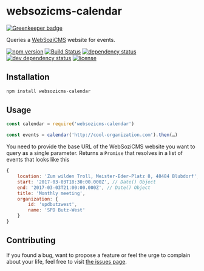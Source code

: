 # websozicms-calendar

[![Greenkeeper badge](https://badges.greenkeeper.io/juliuste/websozicms-calendar.svg)](https://greenkeeper.io/)

Queries a [WebSoziCMS](https://www.websozicms.de) website for events.

[![npm version](https://img.shields.io/npm/v/websozicms-calendar.svg)](https://www.npmjs.com/package/websozicms-calendar)
[![Build Status](https://travis-ci.org/juliuste/websozicms-calendar.svg?branch=master)](https://travis-ci.org/juliuste/websozicms-calendar)
[![dependency status](https://img.shields.io/david/juliuste/websozicms-calendar.svg)](https://david-dm.org/juliuste/websozicms-calendar)
[![dev dependency status](https://img.shields.io/david/dev/juliuste/websozicms-calendar.svg)](https://david-dm.org/juliuste/websozicms-calendar#info=devDependencies)
[![license](https://img.shields.io/github/license/juliuste/websozicms-calendar.svg?style=flat)](LICENSE)

## Installation

```js
npm install websozicms-calendar
```

## Usage

```js
const calendar = require('websozicms-calendar')

const events = calendar('http://cool-organization.com').then(…)
```

You need to provide the base URL of the WebSoziCMS website you want to query as a single parameter. Returns a `Promise` that resolves in a list of events that looks like this

```js
{
	location: 'Zum wilden Troll, Meister-Eder-Platz 8, 48484 Blubdorf',
	start: '2017-03-03T18:30:00.000Z', // Date() Object
	end: '2017-03-03T21:00:00.000Z', // Date() Object
	title: 'Monthly meeting',
	organization: {
		id: 'spdbutzwest',
		name: 'SPD Butz-West'
	}
}
```

## Contributing

If you found a bug, want to propose a feature or feel the urge to complain about your life, feel free to visit [the issues page](https://github.com/juliuste/websozicms-calendar/issues).